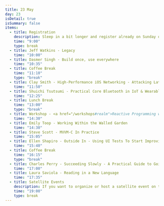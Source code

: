 ```yaml
---
title: 23 May
day: 23
isDetail: true
isSummary: false
items:
  - title: Registration
    description: Sleep in a bit longer and register already on Sunday during the kickoff party. Or enjoy a freshly brewed coffee by Companion Coffee
    time: "9:00"
    type: break
  - title: Jeff Watkins - Legacy
    time: "10:00"
  - title: Dasmer Singh - Build once, use everywhere
    time: "10:35"
  - title: Coffee Break
    time: "11:10"
    type: "break"
  - title: Clay Smith - High-Performance iOS Networking - Attacking Latency for Faster Apps
    time: "11:50"
  - title: Shuichi Tsutsumi - Practical Core Bluetooth in IoT & Wearable projects
    time: "12:25"
  - title: Lunch Break
    time: "13:00"
    type: "break"
  - title: Workshop - <a href="/workshops#realm">Reactive Programming with Realm</a>
    time: "14:30"
  - title: Emily Toop - Working Within the Walled Garden
    time: "14:30"
  - title: Steve Scott - MVVM-C In Practice
    time: "15:05"
  - title: Ellen Shapiro - Outside In - Using UI Tests To Start Improving Your App
    time: "15:40"
  - title: Coffee Break
    time: "16:15"
    type: "break"
  - title: Charles Perry - Succeeding Slowly - A Practical Guide to Going Indie
    time: "17:00"
  - title: Laura Saviola - Reading in a New Language
    time: "17:35"
  - title: Satellite Events
    description: If you want to organize or host a satellite event on the 23rd, <a href="mailto:questions@uikonf.com">get in touch with us</a>.
    time: "19:00"
    type: break     
---
```



